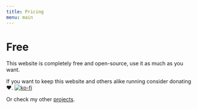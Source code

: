 ```yaml
---
title: Pricing
menu: main
---
```


# Free

This website is completely free and open-source, use it as much as you want.

If you want to keep this website and others alike running consider donating ❤️.
[![ko-fi](https://ko-fi.com/img/githubbutton_sm.svg)](https://ko-fi.com/N4N56KOTY)

Or check my other [projects](https://github.com/MatiasAgelvis).